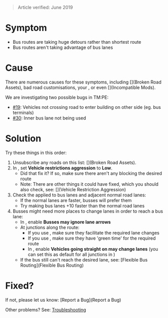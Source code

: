 > Article verified: June 2019

# Symptom

* Bus routes are taking huge detours rather than shortest route
* Bus routes aren't taking advantage of bus lanes

# Cause

There are numerous causes for these symptoms, including [](Broken Road Assets), bad road customisations, your [](Settings.md), or even [](Incompatible Mods).

We are investigating two possible bugs in TM:PE:

* [#19](https://github.com/krzychu124/Cities-Skylines-Traffic-Manager-President-Edition/issues/19): Vehicles not crossing road to enter building on other side (eg. bus terminals)
* [#30](https://github.com/krzychu124/Cities-Skylines-Traffic-Manager-President-Edition/issues/30): Inner bus lane not being used

# Solution

Try these things in this order:

1. Unsubscribe any roads on this list: [](Broken Road Assets).
2. In [](Policies.md), set **Vehicle restrictions aggression** to **Low**.
    * Did that fix it? If so, make sure there aren't any [](Vehicle-Restrictions.md) blocking the desired route
    * Note: There are other things it could have fixed, which you should also check, see: [](Vehicle Restriction Aggression)
3. Check the [](Speed-Limits.md) applied to bus lanes and adjacent normal road lanes:
    * If the normal lanes are faster, busses will prefer them
    * Try making bus lanes +10 faster than the normal road lanes
4. Busses might need more places to change lanes in order to reach a bus lane:
    * In [](Policies.md), enable **Busses may ignore lane arrows**
    * At junctions along the route:
        * If you use [](Lane-Connectors.md), make sure they facilitate the required lane changes
        * If you use [](Timed-Traffic-Lights.md), make sure they have 'green time' for the required route
        * In [](Junction-Restrictions.md), enable **Vehicles going straight on may change lanes** (you can set this as default for all junctions in [](Policies.md))
    * If the bus still can't reach the desired lane, see: [Flexible Bus Routing](Flexible Bus Routing)

# Fixed?

If not, please let us know: [Report a Bug](Report a Bug)

Other problems? See: [Troubleshooting](Troubleshooting)